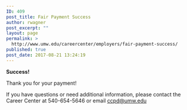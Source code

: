 ```yaml
---
ID: 409
post_title: Fair Payment Success
author: rwagner
post_excerpt: ""
layout: page
permalink: >
  http://www.umw.edu/careercenter/employers/fair-payment-success/
published: true
post_date: 2017-08-21 13:24:19
---
```

<div id="umw-custom-background">
<div id="wrap">
<div id="inner">
<div id="content-sidebar-wrap">
<div id="content" class="hfeed">
<div class="post-13891 page type-page status-publish hentry entry">
<div class="entry-content">

<strong>Success!</strong>

Thank you for your payment!

If you have questions or need additional information, please contact the Career Center at 540-654-5646 or email ccpd@umw.edu

</div>
</div>
</div>
</div>
</div>
</div>
</div>